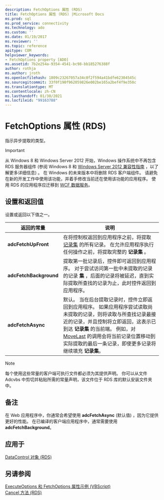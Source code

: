 ```yaml
---
description: FetchOptions 属性 (RDS)
title: FetchOptions 属性 (RDS) |Microsoft Docs
ms.prod: sql
ms.prod_service: connectivity
ms.technology: ado
ms.custom: ''
ms.date: 01/19/2017
ms.reviewer: ''
ms.topic: reference
apitype: COM
helpviewer_keywords:
- FetchOptions property [ADO]
ms.assetid: 7b2e254a-9354-4541-bc98-bb185276388f
author: rothja
ms.author: jroth
ms.openlocfilehash: 1809c23267057a34c0f2f594a41bdfe62304545c
ms.sourcegitcommit: 33f0f190f962059826e002be165a2bef4f9e350c
ms.translationtype: MT
ms.contentlocale: zh-CN
ms.lasthandoff: 01/30/2021
ms.locfileid: "99163788"
---
```

# <a name="fetchoptions-property-rds"></a>FetchOptions 属性 (RDS)
指示异步提取的类型。  
  
> [!IMPORTANT]
>  从 Windows 8 和 Windows Server 2012 开始，Windows 操作系统中不再包含 RDS 服务器组件 (参阅 Windows 8 和 [Windows Server 2012 兼容性指南](https://www.microsoft.com/download/details.aspx?id=27416) ，以了解更多详细信息) 。 在 Windows 的未来版本中将删除 RDS 客户端组件。 请避免在新的开发工作中使用该功能，并着手修改当前还在使用该功能的应用程序。 使用 RDS 的应用程序应迁移到 [WCF 数据服务](/dotnet/framework/wcf/)。  
  
## <a name="setting-and-return-values"></a>设置和返回值  
 设置或返回以下值之一。  
  
|返回的常量|说明|  
|--------------|-----------------|  
|**adcFetchUpFront**|在将控制权返回到应用程序之前，将提取 [记录集](../ado-api/recordset-object-ado.md) 的所有记录。 在允许应用程序执行任何操作之前，将提取完整的 **记录集** 。|  
|**adcFetchBackground**|提取第一批记录后，控件即可返回到应用程序。 对于尝试访问第一批中未提取的记录的记录 **集** ，后面的记录将被延迟，直到实际提取所查找的记录为止，此时控件返回到应用程序。|  
|**adcFetchAsync**|默认。 当在后台提取记录时，控件立即返回到应用程序。 如果应用程序尝试读取尚未提取的记录，则将读取与所查找记录最接近的记录，并且控制将立即返回，这表示已到达 **记录集** 的当前端。 例如，对 [MoveLast](./movefirst-movelast-movenext-and-moveprevious-methods-rds.md) 的调用会将当前记录位置移动到实际提取的最后一条记录，即使更多记录将继续填充 **记录集**。|  
  
> [!NOTE]
>  每个使用这些常量的客户端可执行文件都必须为其提供声明。 你可以从文件 Adcvbs 中剪切并粘贴所需的常量声明，该文件位于 RDS 库的默认安装文件夹中。  
  
## <a name="remarks"></a>备注  
 在 Web 应用程序中，你通常会希望使用 **adcFetchAsync** (默认值) ，因为它提供更好的性能。 在已编译的客户端应用程序中，通常需要使用 **adcFetchBackground**。  
  
## <a name="applies-to"></a>应用于  
 [DataControl 对象 (RDS)](./datacontrol-object-rds.md)  
  
## <a name="see-also"></a>另请参阅  
 [ExecuteOptions 和 FetchOptions 属性示例 (VBScript) ](./executeoptions-and-fetchoptions-properties-example-vbscript.md)   
 [Cancel 方法 (RDS)](./cancel-method-rds.md)